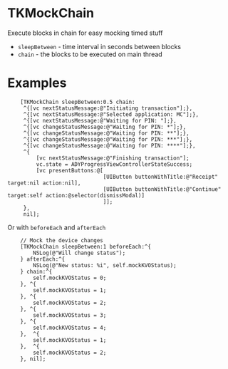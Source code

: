 # TKMockChain
Execute blocks in chain for easy mocking timed stuff

- `sleepBetween` - time interval in seconds between blocks
- `chain` - the blocks to be executed on main thread

# Examples

``` objc
    [TKMockChain sleepBetween:0.5 chain:
     ^{[vc nextStatusMessage:@"Initiating transaction"];},
     ^{[vc nextStatusMessage:@"Selected application: MC"];},
     ^{[vc nextStatusMessage:@"Waiting for PIN: "];},
     ^{[vc changeStatusMessage:@"Waiting for PIN: *"];},
     ^{[vc changeStatusMessage:@"Waiting for PIN: **"];},
     ^{[vc changeStatusMessage:@"Waiting for PIN: ***"];},
     ^{[vc changeStatusMessage:@"Waiting for PIN: ****"];},
     ^{
         [vc nextStatusMessage:@"Finishing transaction"];
         vc.state = ADYProgressViewControllerStateSuccess;
         [vc presentButtons:@[
                              [UIButton buttonWithTitle:@"Receipt" target:nil action:nil],
                              [UIButton buttonWithTitle:@"Continue" target:self action:@selector(dismissModal)]
                              ]];
     },
     nil];
```

Or with `beforeEach` and `afterEach`

``` objc
    // Mock the device changes
    [TKMockChain sleepBetween:1 beforeEach:^{
        NSLog(@"Will change status");
    } afterEach:^{
        NSLog(@"New status: %i", self.mockKVOStatus);
    } chain:^{
        self.mockKVOStatus = 0;
    }, ^{
        self.mockKVOStatus = 1;
    }, ^{
        self.mockKVOStatus = 2;
    }, ^{
        self.mockKVOStatus = 3;
    }, ^{
        self.mockKVOStatus = 4;
    },  ^{
        self.mockKVOStatus = 1;
    },  ^{
        self.mockKVOStatus = 2;
    }, nil];
```
